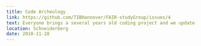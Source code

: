 ```yaml
---
title: Code Archeology
link: https://github.com/TIBHannover/FAIR-studyGroup/issues/4
text: Everyone brings a several years old coding project and we update it together.
location: Schneiderberg
date: 2018-11-28
---
```

